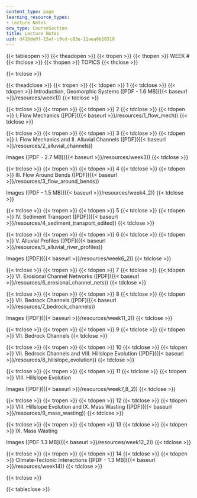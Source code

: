 ```yaml
---
content_type: page
learning_resource_types:
- Lecture Notes
ocw_type: CourseSection
title: Lecture Notes
uid: d416de0f-15af-c9cd-c83e-11aea6b10318
---
```


{{< tableopen >}}
{{< theadopen >}}
{{< tropen >}}
{{< thopen >}}
WEEK #
{{< thclose >}}
{{< thopen >}}
TOPICS
{{< thclose >}}

{{< trclose >}}

{{< theadclose >}}
{{< tropen >}}
{{< tdopen >}}
1
{{< tdclose >}}
{{< tdopen >}}
Introduction, Geomorphic Systems ([PDF - 1.6 MB]({{< baseurl >}}/resources/week1))
{{< tdclose >}}

{{< trclose >}}
{{< tropen >}}
{{< tdopen >}}
2
{{< tdclose >}}
{{< tdopen >}}
I. Flow Mechanics ([PDF]({{< baseurl >}}/resources/1_flow_mech))
{{< tdclose >}}

{{< trclose >}}
{{< tropen >}}
{{< tdopen >}}
3
{{< tdclose >}}
{{< tdopen >}}
I. Flow Mechanics and II. Alluvial Channels ([PDF]({{< baseurl >}}/resources/2_alluvial_channels))  
  
Images ([PDF - 2.7 MB]({{< baseurl >}}/resources/week3))
{{< tdclose >}}

{{< trclose >}}
{{< tropen >}}
{{< tdopen >}}
4
{{< tdclose >}}
{{< tdopen >}}
III. Flow Around Bends ([PDF]({{< baseurl >}}/resources/3_flow_around_bends))  
  
Images ([PDF - 1.5 MB]({{< baseurl >}}/resources/week4_2))
{{< tdclose >}}

{{< trclose >}}
{{< tropen >}}
{{< tdopen >}}
5
{{< tdclose >}}
{{< tdopen >}}
IV. Sediment Transport ([PDF]({{< baseurl >}}/resources/4_sediment_transport_edited))
{{< tdclose >}}

{{< trclose >}}
{{< tropen >}}
{{< tdopen >}}
6
{{< tdclose >}}
{{< tdopen >}}
V. Alluvial Profiles ([PDF]({{< baseurl >}}/resources/5_alluvial_river_profiles))  
  
Images ([PDF]({{< baseurl >}}/resources/week6_2))
{{< tdclose >}}

{{< trclose >}}
{{< tropen >}}
{{< tdopen >}}
7
{{< tdclose >}}
{{< tdopen >}}
VI. Erosional Channel Networks ([PDF]({{< baseurl >}}/resources/6_erosional_channel_nets))
{{< tdclose >}}

{{< trclose >}}
{{< tropen >}}
{{< tdopen >}}
8
{{< tdclose >}}
{{< tdopen >}}
VII. Bedrock Channels ([PDF]({{< baseurl >}}/resources/7_bedrock_channels))  
  
Images ([PDF]({{< baseurl >}}/resources/week11_2))
{{< tdclose >}}

{{< trclose >}}
{{< tropen >}}
{{< tdopen >}}
9
{{< tdclose >}}
{{< tdopen >}}
VII. Bedrock Channels
{{< tdclose >}}

{{< trclose >}}
{{< tropen >}}
{{< tdopen >}}
10
{{< tdclose >}}
{{< tdopen >}}
VII. Bedrock Channels and VIII. Hillslope Evolution ([PDF]({{< baseurl >}}/resources/8_hillslope_evolution))
{{< tdclose >}}

{{< trclose >}}
{{< tropen >}}
{{< tdopen >}}
11
{{< tdclose >}}
{{< tdopen >}}
VIII. Hillslope Evolution  
  
Images ([PDF]({{< baseurl >}}/resources/week7_8_2))
{{< tdclose >}}

{{< trclose >}}
{{< tropen >}}
{{< tdopen >}}
12
{{< tdclose >}}
{{< tdopen >}}
VIII. Hillslope Evolution and IX. Mass Wasting ([PDF]({{< baseurl >}}/resources/9_mass_wasting))
{{< tdclose >}}

{{< trclose >}}
{{< tropen >}}
{{< tdopen >}}
13
{{< tdclose >}}
{{< tdopen >}}
IX. Mass Wasting  
  
Images ([PDF 1.3 MB]({{< baseurl >}}/resources/week12_2))
{{< tdclose >}}

{{< trclose >}}
{{< tropen >}}
{{< tdopen >}}
14
{{< tdclose >}}
{{< tdopen >}}
Climate-Tectonic Interactions ([PDF - 1.3 MB]({{< baseurl >}}/resources/week14))
{{< tdclose >}}

{{< trclose >}}

{{< tableclose >}}